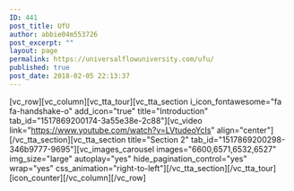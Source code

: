 ```yaml
---
ID: 441
post_title: UfU
author: abbie04m553726
post_excerpt: ""
layout: page
permalink: https://universalflowuniversity.com/ufu/
published: true
post_date: 2018-02-05 22:13:37
---
```

[vc_row][vc_column][vc_tta_tour][vc_tta_section i_icon_fontawesome="fa fa-handshake-o" add_icon="true" title="Introduction" tab_id="1517869200174-3a55e38e-2c88"][vc_video link="https://www.youtube.com/watch?v=LVtudeoYcIs" align="center"][/vc_tta_section][vc_tta_section title="Section 2" tab_id="1517869200298-346b9777-9695"][vc_images_carousel images="6600,6571,6532,6527" img_size="large" autoplay="yes" hide_pagination_control="yes" wrap="yes" css_animation="right-to-left"][/vc_tta_section][/vc_tta_tour][icon_counter][/vc_column][/vc_row]